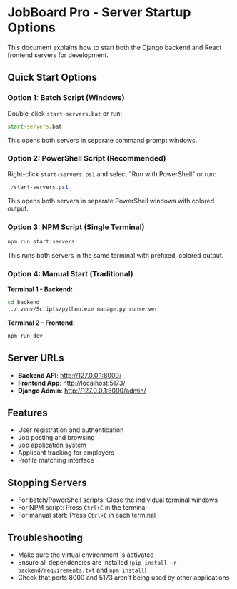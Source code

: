 # JobBoard Pro - Server Startup Options

This document explains how to start both the Django backend and React frontend servers for development.

## Quick Start Options

### Option 1: Batch Script (Windows)
Double-click `start-servers.bat` or run:
```cmd
start-servers.bat
```
This opens both servers in separate command prompt windows.

### Option 2: PowerShell Script (Recommended)
Right-click `start-servers.ps1` and select "Run with PowerShell" or run:
```powershell
./start-servers.ps1
```
This opens both servers in separate PowerShell windows with colored output.

### Option 3: NPM Script (Single Terminal)
```bash
npm run start:servers
```
This runs both servers in the same terminal with prefixed, colored output.

### Option 4: Manual Start (Traditional)
**Terminal 1 - Backend:**
```bash
cd backend
../.venv/Scripts/python.exe manage.py runserver
```

**Terminal 2 - Frontend:**
```bash
npm run dev
```

## Server URLs
- **Backend API**: http://127.0.0.1:8000/
- **Frontend App**: http://localhost:5173/
- **Django Admin**: http://127.0.0.1:8000/admin/

## Features
- User registration and authentication
- Job posting and browsing
- Job application system
- Applicant tracking for employers
- Profile matching interface

## Stopping Servers
- For batch/PowerShell scripts: Close the individual terminal windows
- For NPM script: Press `Ctrl+C` in the terminal
- For manual start: Press `Ctrl+C` in each terminal

## Troubleshooting
- Make sure the virtual environment is activated
- Ensure all dependencies are installed (`pip install -r backend/requirements.txt` and `npm install`)
- Check that ports 8000 and 5173 aren't being used by other applications